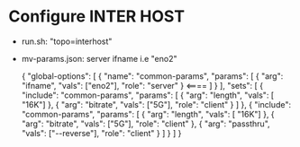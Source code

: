 # Configure INTER HOST
 - run.sh: "topo=interhost"
 - mv-params.json: server ifname i.e "eno2"

	{
	  "global-options": [
	    {
	      "name": "common-params",
	      "params": [
	        { "arg": "ifname", "vals": ["eno2"], "role": "server" } <====
	      ]
	    }
	  ],
	  "sets": [
	    {
	      "include": "common-params",
	      "params": [
	        { "arg": "length", "vals": [ "16K"] },
	        { "arg": "bitrate", "vals": ["5G"], "role": "client" }
	      ]
	    },
	    {
	      "include": "common-params",
	      "params": [
	        { "arg": "length", "vals": [ "16K"] },
	        { "arg": "bitrate", "vals": ["5G"], "role": "client" },
	        { "arg": "passthru", "vals": ["--reverse"], "role": "client" }
	      ]
	    }
	  ]
	}

